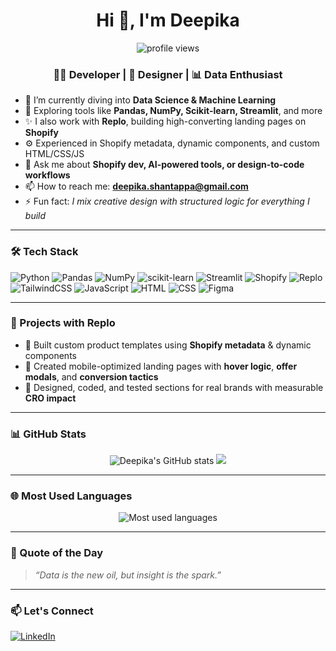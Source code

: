 <h1 align="center">Hi 👋, I'm Deepika</h1>
<p align="center">
  <img src="https://visitor-badge.laobi.icu/badge?page_id=deepika68509.deepika68509" alt="profile views" />
</p>
<h3 align="center">👩‍💻 Developer | 🎨 Designer | 📊 Data Enthusiast</h3>

- 🔭 I’m currently diving into **Data Science & Machine Learning**
- 🌱 Exploring tools like **Pandas, NumPy, Scikit-learn, Streamlit**, and more
- ✨ I also work with **Replo**, building high-converting landing pages on **Shopify**
- ⚙️ Experienced in Shopify metadata, dynamic components, and custom HTML/CSS/JS
- 💬 Ask me about **Shopify dev, AI-powered tools, or design-to-code workflows**
- 📫 How to reach me: **deepika.shantappa@gmail.com**
- ⚡ Fun fact: *I mix creative design with structured logic for everything I build*

---

### 🛠️ Tech Stack
![Python](https://img.shields.io/badge/-Python-333?style=flat&logo=python)
![Pandas](https://img.shields.io/badge/-Pandas-333?style=flat&logo=pandas)
![NumPy](https://img.shields.io/badge/-NumPy-333?style=flat&logo=numpy)
![scikit-learn](https://img.shields.io/badge/-scikit--learn-333?style=flat&logo=scikit-learn)
![Streamlit](https://img.shields.io/badge/-Streamlit-333?style=flat&logo=streamlit)
![Shopify](https://img.shields.io/badge/-Shopify-333?style=flat&logo=shopify)
![Replo](https://img.shields.io/badge/-Replo-333?style=flat&logo=shopify)
![TailwindCSS](https://img.shields.io/badge/-TailwindCSS-333?style=flat&logo=tailwind-css)
![JavaScript](https://img.shields.io/badge/-JavaScript-333?style=flat&logo=javascript)
![HTML](https://img.shields.io/badge/-HTML5-333?style=flat&logo=html5)
![CSS](https://img.shields.io/badge/-CSS3-333?style=flat&logo=css3)
![Figma](https://img.shields.io/badge/-Figma-333?style=flat&logo=figma)

---

### 🚀 Projects with Replo
- 🔹 Built custom product templates using **Shopify metadata** & dynamic components  
- 🔹 Created mobile-optimized landing pages with **hover logic**, **offer modals**, and **conversion tactics**
- 🔹 Designed, coded, and tested sections for real brands with measurable **CRO impact**

---

### 📊 GitHub Stats
<p align="center">
  <img src="https://github-readme-stats.vercel.app/api?username=deepika68509&show_icons=true&theme=radical" alt="Deepika's GitHub stats" />
  <img src="https://github-readme-streak-stats.herokuapp.com/?user=deepika68509&theme=radical" />
</p>

---

### 🌐 Most Used Languages
<p align="center">
  <img src="https://github-readme-stats.vercel.app/api/top-langs/?username=deepika68509&layout=compact&theme=radical" alt="Most used languages" />
</p>

---

### 🎯 Quote of the Day
> *“Data is the new oil, but insight is the spark.”*

---

### 📫 Let's Connect
[![LinkedIn](https://img.shields.io/badge/-LinkedIn-blue?style=flat&logo=linkedin)](https://www.linkedin.com/in/deepika-s-7494a7258/)
